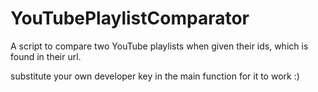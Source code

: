# YouTubePlaylistComparator

A script to compare two YouTube playlists when given their ids, which is found in their url.

substitute your own developer key in the main function for it to work :)
